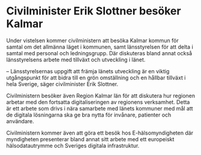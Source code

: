 # Civilminister Erik Slottner besöker Kalmar

Under vistelsen kommer civilministern att besöka Kalmar kommun för samtal om det allmänna läget i kommunen, samt länsstyrelsen för att delta i samtal med personal och ledningsgrupp. Där diskuteras bland annat också länsstyrelsens arbete med tillväxt och utveckling i länet.

– Länsstyrelsernas uppgift att främja länets utveckling är en viktig utgångspunkt för att bidra till en grön omställning och en hållbar tillväxt i hela Sverige, säger civilminister Erik Slottner.

Civilministern besöker även Region Kalmar län för att diskutera hur regionen arbetar med den fortsatta digitaliseringen av regionens verksamhet. Detta är ett arbete som drivs i nära samarbete med länets kommuner med mål att de digitala lösningarna ska ge bra nytta för invånare, patienter och användare.

Civilministern kommer även att göra ett besök hos E-hälsomyndigheten där myndigheten presenterar bland annat sitt arbete med ett europeiskt hälsodatautrymme och Sveriges digitala infrastruktur.
